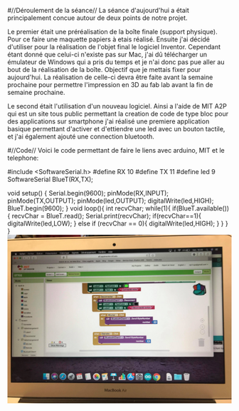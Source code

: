 #//Déroulement de la séance//
La séance d'aujourd'hui a était principalement concue autour de deux points de notre projet. 

Le premier était une préréalisation de la boîte finale (support physique).
  Pour ce faire une maquette papiers à etais réalisé. Ensuite j'ai décidé d'utiliser pour la réalisation de l'objet final le logiciel Inventor.
  Cependant étant donné que celui-ci n'existe pas sur Mac, j'ai dû télécharger un émulateur de Windows qui a pris du temps et je n'ai donc pas pue aller au bout de la réalisation de la boîte. 
  Objectif que je mettais fixer pour aujourd'hui. La réalisation de celle-ci devra être faite avant la semaine prochaine pour 
  permettre l'impression en 3D au fab lab avant la fin de semaine prochaine.
  
Le second était l'utilisation d'un nouveau logiciel.
  Ainsi a l'aide de MIT A2P qui est un site tous public permettant la creation de code de type bloc pour des applications sur smartphone
  j'ai réalisé une premiere application basique permettant d'activer et d'ettiendre une led avec un bouton tactile, et j'ai également ajouté 
  une connection bluetooth.
  
  #//Code//
 Voici le code permettant de faire le liens avec arduino, MIT et le telephone: 
 
 #include <SoftwareSerial.h>
#define RX 10
#define TX 11
#define led 9
SoftwareSerial BlueT(RX,TX);

void setup() {
  Serial.begin(9600);
  pinMode(RX,INPUT);
  pinMode(TX,OUTPUT);
  pinMode(led,OUTPUT);
  digitalWrite(led,HIGH);
  BlueT.begin(9600);
}
void loop(){
  int recvChar;
  while(1){
    if(BlueT.available()){
      recvChar = BlueT.read();
      Serial.print(recvChar);
      if(recvChar==1){
        digitalWrite(led,LOW);
      }
      else if (recvChar == 0){
        digitalWrite(led,HIGH);
      }
    }
  }
}
![image](https://raw.githubusercontent.com/ProjetOttoBox/Projet-Arduino/master/Rapports%20seances/HUGO/code.jpg)
